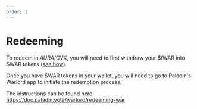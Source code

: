 ```yaml
---
order: 1
---
```


# Redeeming

To redeem in $AURA/$CVX, you will need to first withdraw your $tWAR into $WAR tokens ([see how](withdraw.md)).

Once you have $WAR tokens in your wallet, you will need to go to Paladin's Warlord app to initiate the redemption process.

The instructions can be found here <https://doc.paladin.vote/warlord/redeeming-war>
